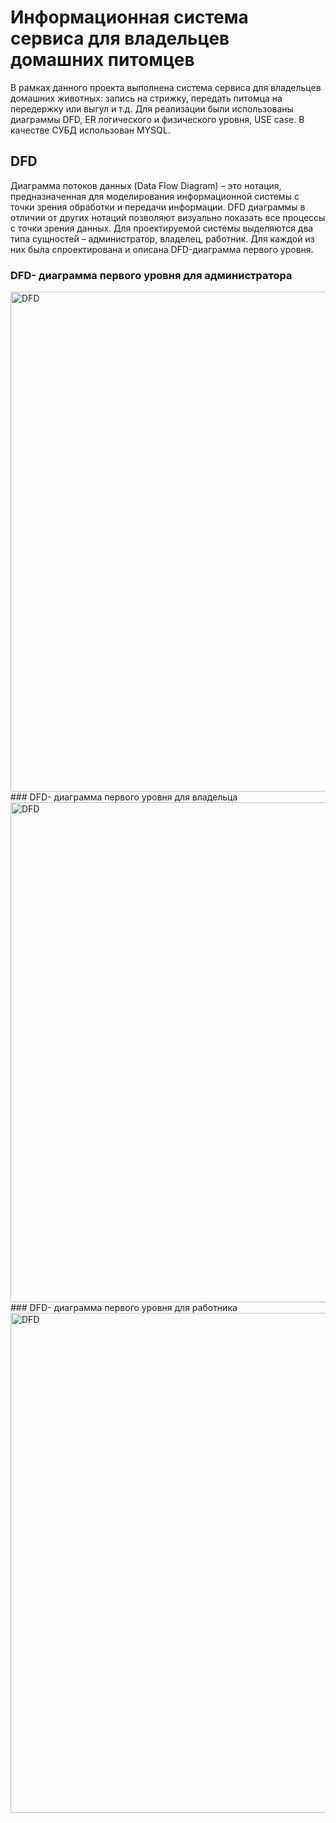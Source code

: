 # Информационная система сервиса для владельцев домашних питомцев
В рамках данного проекта выполнена система сервиса для владельцев домашних животных: запись на стрижку, передать питомца на передержку или выгул и т.д.
Для реализации были использованы диаграммы DFD, ER логического и физического уровня, USE case. В качестве СУБД использован MYSQL. 
## DFD 
Диаграмма потоков данных (Data Flow Diagram) – это нотация, предназначенная для моделирования информационной системы с точки зрения обработки и передачи информации. DFD диаграммы в отличии от других нотаций позволяют визуально показать все процессы с точки зрения данных.
Для проектируемой системы выделяются два типа сущностей – администратор, владелец, работник. Для каждой из них была спроектирована и описана DFD-диаграмма первого уровня.
### DFD- диаграмма первого уровня для администратора
<img width="800" alt="DFD" src="https://github.com/nasstasiiia/service-for-pet-owners/blob/main/DFD%20admin">
### DFD- диаграмма первого уровня для владельца
<img width="800" alt="DFD" src="https://github.com/nasstasiiia/service-for-pet-owners/blob/main/DFD%20owner">
### DFD- диаграмма первого уровня для работника
<img width="800" alt="DFD" src="https://github.com/nasstasiiia/service-for-pet-owners/blob/main/DFD%20employee">
